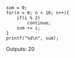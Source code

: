 ```
sum = 0;
for(n = 0; n < 10; n++){
    if(i % 2)
        continue;
    sum += i;
}
printf("%d\n", sum);
```

Outputs: 20
